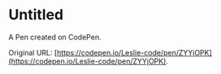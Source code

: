 # Untitled

A Pen created on CodePen.

Original URL: [https://codepen.io/Leslie-code/pen/ZYYjOPK](https://codepen.io/Leslie-code/pen/ZYYjOPK).


